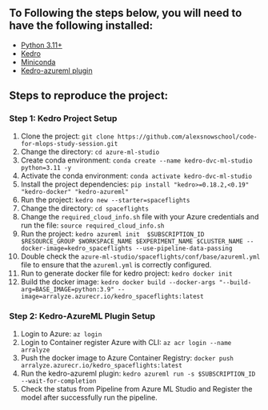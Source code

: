 ## To Following the steps below, you will need to have the following installed:

- [Python 3.11+](https://www.python.org/downloads/)
- [Kedro](https://docs.kedro.org/en/stable/get_started/install.html)
- [Miniconda](https://docs.conda.io/en/latest/miniconda.html)
- [Kedro-azureml plugin](https://kedro-azureml.readthedocs.io/)

## Steps to reproduce the project:

### Step 1: Kedro Project Setup

1. Clone the project: `git clone https://github.com/alexsnowschool/code-for-mlops-study-session.git`
2. Change the directory: `cd azure-ml-studio`
3. Create conda environment: `conda create --name kedro-dvc-ml-studio python=3.11 -y`
4. Activate the conda environment: `conda activate kedro-dvc-ml-studio`
5. Install the project dependencies: `pip install "kedro>=0.18.2,<0.19" "kedro-docker" "kedro-azureml"`
7. Run the project: `kedro new --starter=spaceflights`
8. Change the directory: `cd spaceflights`
9. Change the `required_cloud_info.sh` file with your Azure credentials and run the file: `source required_cloud_info.sh`
10. Run the project: `kedro azureml init  $SUBSCRIPTION_ID $RESOURCE_GROUP $WORKSPACE_NAME $EXPERIMENT_NAME $CLUSTER_NAME --docker-image=kedro_spaceflights --use-pipeline-data-passing`
11. Double check the `azure-ml-studio/spaceflights/conf/base/azureml.yml` file to ensure that the `azureml.yml` is correctly configured.
12. Run to generate docker file for kedro project: `kedro docker init`
13. Build the docker image: `kedro docker build --docker-args "--build-arg=BASE_IMAGE=python:3.9" --image=arralyze.azurecr.io/kedro_spaceflights:latest`

### Step 2: Kedro-AzureML Plugin Setup

1. Login to Azure: `az login` 
2. Login to Container register Azure with CLI: `az acr login --name arralyze`
3. Push the docker image to Azure Container Registry: `docker push arralyze.azurecr.io/kedro_spaceflights:latest`
4. Run the kedro-azureml plugin: `kedro azureml run -s $SUBSCRIPTION_ID  --wait-for-completion`
5. Check the status from Pipeline from Azure ML Studio and Register the model after successfully run the pipeline.
